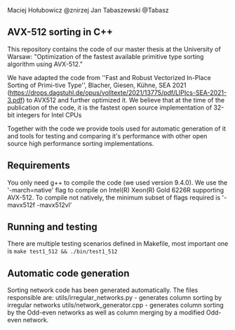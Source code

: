 Maciej Hołubowicz @znirzej
Jan Tabaszewski   @Tabasz

## AVX-512 sorting in C++

This repository contains the code of our master thesis at the University of Warsaw: "Optimization of the fastest available primitive type sorting algorithm using AVX-512."

We have adapted the code from ''Fast and Robust Vectorized In-Place Sorting of Primi-tive Type'', Blacher, Giesen, Kühne, SEA 2021 (https://drops.dagstuhl.de/opus/volltexte/2021/13775/pdf/LIPIcs-SEA-2021-3.pdf) to AVX512 and further optimized it.
We believe that at the time of the publication of the code, it is the fastest open source implementation of 32-bit integers for Intel CPUs

Together with the code we provide tools used for automatic generation of it and tools for testing and comparing it's performance with other open source high performance sorting implementations.

## Requirements

You only need g++ to compile the code (we used version 9.4.0). We use the '-march=native' flag to compile on Intel(R) Xeon(R) Gold 6226R supporting AVX-512. To compile not natively, the minimum subset of flags required is '-mavx512f -mavx512vl'

## Running and testing

There are multiple testing scenarios defined in Makefile, most important one is
```make test1_512 && ./bin/test1_512```

## Automatic code generation
Sorting network code has been generated automatically. The files responsible are:
utils/irregular_networks.py - generates column sorting by irregular networks
utils/network_generator.cpp - generates column sorting by the Odd-even networks as well as column merging by a modified Odd-even network.